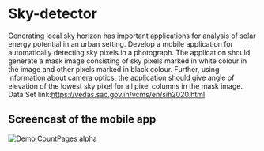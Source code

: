 # Sky-detector
Generating local sky horizon has important applications for analysis of solar energy potential in an urban setting. Develop a mobile application for automatically detecting sky pixels in a photograph. The application should generate a mask image consisting of sky pixels marked in white colour in the image and other pixels marked in black colour. Further, using information about camera optics, the application should give angle of elevation of the lowest sky pixel for all pixel columns in the mask image. Data Set link:https://vedas.sac.gov.in/vcms/en/sih2020.html

## Screencast of the mobile app

[![Demo CountPages alpha](./Demo.gif)](https://youtu.be/Fo4Ay7CXXDU)